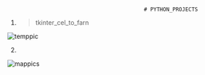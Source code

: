                                                # PYTHON_PROJECTS
1. > tkinter_cel_to_farn

![temppic](https://user-images.githubusercontent.com/73876020/162578569-07682820-7f9f-4ebe-a5d5-d40ad7e0761a.PNG)

2. >

![mappics](https://user-images.githubusercontent.com/73876020/162579392-127e4969-bd37-4c80-b508-f597eb9bc5ad.PNG)

